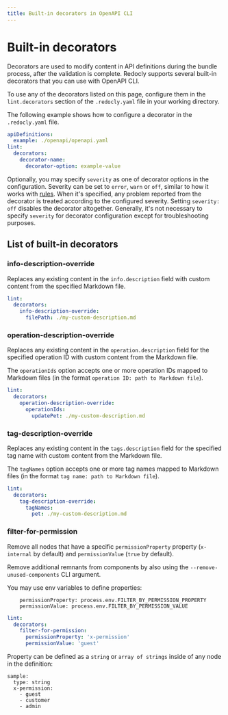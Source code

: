 ```yaml
---
title: Built-in decorators in OpenAPI CLI
---
```


# Built-in decorators

Decorators are used to modify content in API definitions during the bundle process, after the validation is complete. Redocly supports several built-in decorators that you can use with OpenAPI CLI.

To use any of the decorators listed on this page, configure them in the `lint.decorators` section of the `.redocly.yaml` file in your working directory.

The following example shows how to configure a decorator in the `.redocly.yaml` file.

```yaml
apiDefinitions:
  example: ./openapi/openapi.yaml
lint:
  decorators:
    decorator-name:
      decorator-option: example-value
```

Optionally, you may specify `severity` as one of decorator options in the configuration. Severity can be set to `error`, `warn` or `off`, similar to how it works with [rules](built-in-rules.md). When it's specified, any problem reported from the decorator is treated according to the configured severity. Setting `severity: off` disables the decorator altogether. Generally, it's not necessary to specify `severity` for decorator configuration except for troubleshooting purposes.


## List of built-in decorators

### info-description-override

Replaces any existing content in the `info.description` field with custom content from the specified Markdown file.

```yaml
lint:
  decorators:
    info-description-override:
      filePath: ./my-custom-description.md
```


### operation-description-override

Replaces any existing content in the `operation.description` field for the specified operation ID with custom content from the Markdown file.

The `operationIds` option accepts one or more operation IDs mapped to Markdown files (in the format `operation ID: path to Markdown file`).


```yaml
lint:
  decorators:
    operation-description-override:
      operationIds:
        updatePet: ./my-custom-description.md
```


### tag-description-override

Replaces any existing content in the `tags.description` field for the specified tag name with custom content from the Markdown file.

The `tagNames` option accepts one or more tag names mapped to Markdown files (in the format `tag name: path to Markdown file`).

```yaml
lint:
  decorators:
    tag-description-override:
      tagNames:
        pet: ./my-custom-description.md
```

### filter-for-permission

Remove all nodes that have a specific `permissionProperty` property (`x-internal` by default) and `permissionValue` (`true` by default).

Remove additional remnants from components by also using the `--remove-unused-components` CLI argument.

You may use env variables to define properties:
```
    permissionProperty: process.env.FILTER_BY_PERMISSION_PROPERTY
    permissionValue: process.env.FILTER_BY_PERMISSION_VALUE
```

```yaml
lint:
  decorators:
    filter-for-permission:
      permissionProperty: 'x-permission'
      permissionValue: 'guest'
```

Property can be defined as a `string` or `array of strings` inside of any node in the definition:

```
sample:
  type: string
  x-permission:
    - guest
    - customer
    - admin
```
